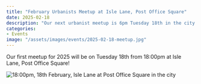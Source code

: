 ```yaml
---
title: "February Urbanists Meetup at Isle Lane, Post Office Square"
date: 2025-02-18
description: "Our next urbanist meetup is 6pm Tuesday 18th in the city!"
categories:
- Events
image: "/assets/images/events/2025-02-18-meetup.jpg"
---
```


Our first meetup for 2025 will be on Tuesday 18th from 18:00pm at Isle Lane, Post Office Square!

![18:00pm, 18th February, Isle Lane at Post Office Square in the city](/assets/images/events/2025-02-18-meetup.jpg)
